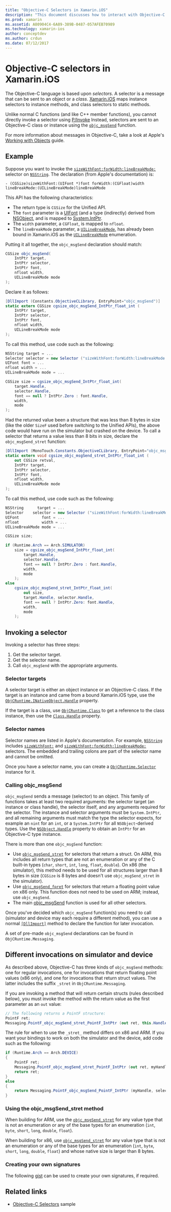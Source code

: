 ```yaml
---
title: "Objective-C Selectors in Xamarin.iOS"
description: "This document discusses how to interact with Objective-C selectors from C#. It describes how to invoke selectors and technical considerations that must be taken into account when doing so."
ms.prod: xamarin
ms.assetid: A80904C4-6A89-389B-0487-057AFEB70989
ms.technology: xamarin-ios
author: conceptdev
ms.author: crdun
ms.date: 07/12/2017
---
```

# Objective-C selectors in Xamarin.iOS

The Objective-C language is based upon *selectors*. A selector is a
message that can be sent to an object or a *class*. [Xamarin.iOS](~/ios/internals/api-design/index.md) maps instance selectors
to instance methods, and class selectors to static methods.

Unlike normal C functions (and like C++ member functions), you cannot
directly invoke a selector using
[P/Invoke](https://www.mono-project.com/docs/advanced/pinvoke/) Instead,
selectors are sent to an Objective-C class or instance using the
[`objc_msgSend`](https://developer.apple.com/documentation/objectivec/1456712-objc_msgsend)
function.

For more information about messages in Objective-C, take a look at Apple's
[Working with Objects](https://developer.apple.com/library/archive/documentation/Cocoa/Conceptual/ProgrammingWithObjectiveC/WorkingwithObjects/WorkingwithObjects.html#//apple_ref/doc/uid/TP40011210-CH4-SW2)
guide.

## Example

Suppose you want to invoke the 
[`sizeWithFont:forWidth:lineBreakMode:`](https://developer.apple.com/documentation/foundation/nsstring/1619914-sizewithfont)
selector on [`NSString`](https://developer.apple.com/documentation/foundation/nsstring).
The declaration (from Apple's documentation) is:

```objc
- (CGSize)sizeWithFont:(UIFont *)font forWidth:(CGFloat)width lineBreakMode:(UILineBreakMode)lineBreakMode
```

This API has the following characteristics:

- The return type is `CGSize` for the Unified API.
- The `font` parameter is a [UIFont](xref:UIKit.UIFont) (and a type (indirectly) derived from [NSObject](xref:Foundation.NSObject), and is mapped to [System.IntPtr](xref:System.IntPtr).
- The `width` parameter, a `CGFloat`, is mapped to `nfloat`.
- The `lineBreakMode` parameter, a [`UILineBreakMode`](https://developer.apple.com/documentation/uikit/uilinebreakmode?language=objc),
has already been bound in Xamarin.iOS as the
[`UILineBreakMode`](xref:UIKit.UILineBreakMode)
enumeration.

Putting it all together, the `objc_msgSend` declaration should match:

```csharp
CGSize objc_msgSend(
    IntPtr target, 
    IntPtr selector, 
    IntPtr font, 
    nfloat width, 
    UILineBreakMode mode
);
```

Declare it as follows:

```csharp
[DllImport (Constants.ObjectiveCLibrary, EntryPoint="objc_msgSend")]
static extern CGSize cgsize_objc_msgSend_IntPtr_float_int (
    IntPtr target, 
    IntPtr selector,
    IntPtr font,
    nfloat width,
    UILineBreakMode mode
);
```

To call this method, use code such as the following:

```csharp
NSString target = ...
Selector selector = new Selector ("sizeWithFont:forWidth:lineBreakMode:");
UIFont font = ...
nfloat width = ...
UILineBreakMode mode = ...

CGSize size = cgsize_objc_msgSend_IntPtr_float_int(
    target.Handle, 
    selector.Handle,
    font == null ? IntPtr.Zero : font.Handle,
    width,
    mode
);
```

Had the returned value been a structure that was less than 8 bytes in size (like the older `SizeF` used before switching to the Unified APIs), the above code would have run on the simulator but crashed on the device. To call a selector that returns a value less than 8 bits in size, declare the `objc_msgSend_stret` function:

```csharp
[DllImport (MonoTouch.Constants.ObjectiveCLibrary, EntryPoint="objc_msgSend_stret")]
static extern void cgsize_objc_msgSend_stret_IntPtr_float_int (
    out CGSize retval,
    IntPtr target, 
    IntPtr selector,
    IntPtr font,
    nfloat width,
    UILineBreakMode mode
);
```

To call this method, use code such as the following:

```csharp
NSString      target = ...
Selector    selector = new Selector ("sizeWithFont:forWidth:lineBreakMode:");
UIFont          font = ...
nfloat          width = ...
UILineBreakMode mode = ...

CGSize size;

if (Runtime.Arch == Arch.SIMULATOR)
    size = cgsize_objc_msgSend_IntPtr_float_int(
        target.Handle, 
        selector.Handle,
        font == null ? IntPtr.Zero : font.Handle,
        width,
        mode
    );
else
    cgsize_objc_msgSend_stret_IntPtr_float_int(
        out size,
        target.Handle, selector.Handle,
        font == null ? IntPtr.Zero: font.Handle,
        width,
        mode
    );
```

## Invoking a selector

Invoking a selector has three steps:

1. Get the selector target.
2. Get the selector name.
3. Call `objc_msgSend` with the appropriate arguments.

### Selector targets

A selector target is either an object instance or an Objective-C class. If
the target is an instance and came from a bound Xamarin.iOS type, use the [`ObjCRuntime.INativeObject.Handle`](xref:ObjCRuntime.INativeObject.Handle) property.

If the target is a class, use [`ObjCRuntime.Class`](xref:ObjCRuntime.Class) to get a reference to the class
instance, then use the [`Class.Handle`](xref:ObjCRuntime.Class.Handle) property.

### Selector names

Selector names are listed in Apple's documentation. For example, [`NSString`](https://developer.apple.com/documentation/foundation/nsstring?language=objc) includes [`sizeWithFont:`](https://developer.apple.com/documentation/foundation/nsstring/1619917-sizewithfont?language=objc) and [`sizeWithFont:forWidth:lineBreakMode:`](https://developer.apple.com/documentation/foundation/nsstring/1619914-sizewithfont?language=objc) selectors. The embedded and trailing colons are part of the selector name and cannot be omitted.

Once you have a selector name, you can create a [`ObjCRuntime.Selector`](xref:ObjCRuntime.Selector) instance for it.

### Calling objc_msgSend

`objc_msgSend` sends a message (selector) to an object. This family of
functions takes at least two required arguments: the selector target (an
instance or class handle), the selector itself, and any arguments
required for the selector. The instance and selector arguments must be
`System.IntPtr`, and all remaining arguments must match the type the
selector expects, for example an `nint` for an `int`, or a
`System.IntPtr` for all `NSObject`-derived types. Use the
[`NSObject.Handle`](xref:Foundation.NSObject.Handle)
property to obtain an `IntPtr` for an Objective-C type instance.

There is more than one `objc_msgSend` function:

- Use [`objc_msgSend_stret`](https://developer.apple.com/documentation/objectivec/1456730-objc_msgsend_stret?language=objc)
for selectors that return a struct. On ARM, this includes all return
types that are not an enumeration or any of the C built-in types (`char`,
`short`, `int`, `long`, `float`, `double`). On x86 (the simulator), this
method needs to be used for all structures larger than 8 bytes in size
(`CGSize` is 8 bytes and doesn't use `objc_msgSend_stret` in the
simulator). 
- Use [`objc_msgSend_fpret`](https://developer.apple.com/documentation/objectivec/1456697-objc_msgsend_fpret?language=objc)
for selectors that return a floating point value on x86 only. This
function does not need to be used on ARM; instead, use `objc_msgSend`. 
- The main
[objc_msgSend](https://developer.apple.com/documentation/objectivec/1456712-objc_msgsend)
function is used for all other selectors.

Once you've decided which `objc_msgSend` function(s) you need to call
(simulator and device may each require a different method), you can use
a normal [`[DllImport]`](xref:System.Runtime.InteropServices.DllImportAttribute)
method to declare the function for later invocation.

A set of pre-made `objc_msgSend` declarations can be found in
`ObjCRuntime.Messaging`.

## Different invocations on simulator and device

As described above, Objective-C has three kinds of `objc_msgSend`
methods: one for regular invocations, one for invocations that return
floating point values (x86 only), and one for invocations that return
struct values. The latter includes the suffix `_stret` in
`ObjCRuntime.Messaging`.

If you are invoking a method that will return certain structs (rules
described below), you must invoke the method with the return value as the first
parameter as an `out` value:

```csharp
// The following returns a PointF structure:
PointF ret;
Messaging.PointF_objc_msgSend_stret_PointF_IntPtr (out ret, this.Handle, selConvertPointFromWindow.Handle, point, window.Handle);
```

The rule for when to use the `_stret_` method differs on x86 and ARM.
If you want your bindings to work on both the simulator and the device,
add code such as the following:

```csharp
if (Runtime.Arch == Arch.DEVICE)
{
    PointF ret;
    Messaging.PointF_objc_msgSend_stret_PointF_IntPtr (out ret, myHandle, selector.Handle);
    return ret;
} 
else
{
    return Messaging.PointF_objc_msgSend_PointF_IntPtr (myHandle, selector.Handle);
}
```

### Using the objc_msgSend_stret method

When building for ARM, use the
[`objc_msgSend_stret`](https://developer.apple.com/documentation/objectivec/1456730-objc_msgsend_stret?language=objc)
for any value type that is not an enumeration or any of the base types
for an enumeration (`int`, `byte`, `short`, `long`, `double`, `float`).

When building for x86, use
[`objc_msgSend_stret`](https://developer.apple.com/documentation/objectivec/1456730-objc_msgsend_stret?language=objc)
for any value type that is not an enumeration or any of the base types
for an enumeration (`int`, `byte`, `short`, `long`, `double`, `float`)
and whose native size is larger than 8 bytes.

### Creating your own signatures

The following [gist](https://gist.github.com/rolfbjarne/981b778a99425a6e630c) can be used to create your own signatures, if required.

## Related links

- [Objective-C Selectors](https://developer.xamarin.com/samples/mac-ios/Objective-C/) sample
